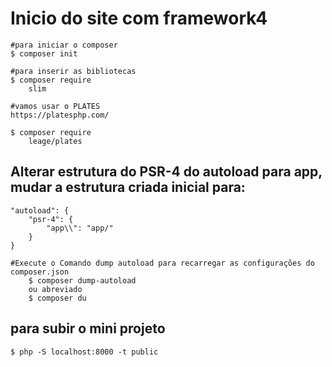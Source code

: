 # Inicio do site com framework4

    #para iniciar o composer
    $ composer init

    #para inserir as bibliotecas
    $ composer require 
        slim

    #vamos usar o PLATES
    https://platesphp.com/

    $ composer require
        leage/plates

## Alterar estrutura do PSR-4 do autoload para app, mudar a estrutura criada inicial para:
    "autoload": {
        "psr-4": {
            "app\\": "app/"
        }
    }

    #Execute o Comando dump autoload para recarregar as configurações do composer.json
        $ composer dump-autoload 
        ou abreviado
        $ composer du

## para subir o mini projeto 
    $ php -S localhost:8000 -t public
